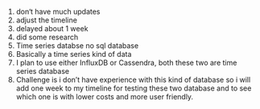 1. don‘t have much updates
2. adjust the timeline 
3. delayed about 1 week
4. did some research
5. Time series databse no sql database
6. Basically a time series kind of data
7. I plan to use either InfluxDB or Cassendra, both these two are time series database
8. Challenge is i don’t have experience with this kind of database so i will add one week to my timeline for testing these two database and to see which one is with lower costs and more user friendly.